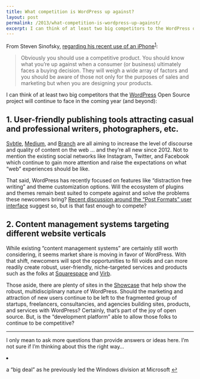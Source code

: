 ```yaml
---
title: What competition is WordPress up against?
layout: post
permalink: /2013/what-competition-is-wordpress-up-against/
excerpt: I can think of at least two big competitors to the WordPress open source project that may require addressing in the coming year (and beyond).
---
```

From Steven Sinofsky, [regarding his recent use of an iPhone][1]<sup id="fnref-5432:1"><a href="#fn-5432:1" rel="footnote">1</a></sup>:

> Obviously you should use a competitive product. You should know what you’re up against when a consumer (or business) ultimately faces a buying decision. They will weigh a wide array of factors and you should be aware of those not only for the purposes of sales and marketing but when you are designing your products.

I can think of at least two big competitors that the [WordPress][2] Open Source project will continue to face in the coming year (and beyond):

## 1. User-friendly publishing tools attracting casual and professional writers, photographers, etc.

[Svbtle][3], [Medium][4], and [Branch][5] are all aiming to increase the level of discourse and quality of content on the web &#8230; and they&#8217;re all new since 2012. Not to mention the existing social networks like Instagram, Twitter, and Facebook which continue to gain more attention and raise the expectations on what &#8220;web&#8221; experiences should be like.

That said, WordPress has recently focused on features like &#8220;distraction free writing&#8221; and theme customization options. Will the ecosystem of plugins and themes remain best suited to compete against and solve the problems these newcomers bring? [Recent discussion around the &#8220;Post Formats&#8221; user interface][6] suggest so, but is that fast enough to compete?

## 2. Content management systems targeting different website verticals

While existing &#8220;content management systems&#8221; are certainly still worth considering, it seems market share is moving in favor of WordPress. With that shift, newcomers will spot the opportunities to fill voids and can more readily create robust, user-friendly, niche-targeted services and products such as the folks at [Squarespace][7] and [Virb][8].

Those aside, there are plenty of sites in the [Showcase][9] that help show the robust, multidisciplinary nature of WordPress. Should the marketing and attraction of new users continue to be left to the fragmented group of startups, freelancers, consultancies, and agencies building sites, products, and services with WordPress? Certainly, that&#8217;s part of the joy of open source. But, is the &#8220;development platform&#8221; able to allow those folks to continue to be competitive?

* * *

I only mean to ask more questions than provide answers or ideas here. I&#8217;m not sure if I&#8217;m thinking about this the right way&#8230;

<li id="fn-5432:1">
  <p>
    a &#8220;big deal&#8221; as he previously led the Windows division at Microsoft&#160;<a href="#fnref-5432:1" rev="footnote">&#8617;</a>
  </p></fn></footnotes>

 [1]: http://blog.learningbyshipping.com/2013/01/14/learning-from-competition/
 [2]: http://wordpress.org/
 [3]: https://svbtle.com
 [4]: https://medium.com
 [5]: http://branch.com
 [6]: http://make.wordpress.org/core/2013/01/07/wordpress-3-6-the-post-formats-ui-feature/
 [7]: http://www.squarespace.com
 [8]: http://virb.com
 [9]: http://wordpress.org/showcase/